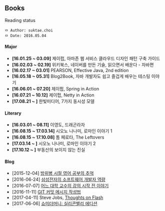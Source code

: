 ## Books
Reading status

```
ㅁ Author: suktae.choi
ㅁ Date: 2016.05.04
```

#### Major
- **[16.01.25 ~ 03.09]** 제이펍, 아마존 웹 서비스 클라우드 디자인 패턴 구축 가이드
- **[16.02.03 ~ 02.19]** 위키북스, 네이버를 만든 기술, 읽으면서 배운다 - 자바편
- **[16.02.17 ~ 03.01]** PEARSON, Effective Java, 2nd edition
- **[16.05.18 ~ 05.31]** Blog2Book, 자바 개발자도 쉽고 즐겁게 배우는 테스팅 이야기
- **[16.06.01 ~ 07.20]** 제이펍, Spring in Action
- **[16.07.21 ~ 10.12]** 제이펍, Netty in Action
- **[17.08.21 ~ ]** 한빛미디어, 7가지 동시성 모델

#### Literary
- **[16.03.01 ~ 08.11]** 이영도, 드래곤라자
- **[16.08.15 ~ 17.03.14]** 시오노 나나미, 로마인 이야기 1
- **[16.08.15 ~ 17.10.08]** 톰 페로타, The Leftovers
- **[17.03.14 ~ ]** 시오노 나나미, 로마인 이야기 2
- **[17.10.12 ~ ]** 부동산의 보이지 않는 진실

#### Blog
- [2015-12-04] [방위병 시절 영어 공부의 추억](http://www.huffingtonpost.kr/minsik-kim/story_b_8714482.html?utm_hp_ref=korea)
- [2016-06-24] [삼성전자의 소프트웨어 개발자 역량](http://m.zdnet.co.kr/column_view.asp?artice_id=20160622075157)
- [2016-07-07] [어느 대학 교수의 강의 시작 전 이야기](http://www.pickis.co.kr/?p=112663)
- [2016-11-11] [GIT 커밋 메시지 작성법](https://item4.github.io/2016-11-01/How-to-Write-a-Git-Commit-Message/)
- [2017-04-11] Steve Jobs, [Thoughts on Flash](http://www.apple.com/hotnews/thoughts-on-flash/)
- [2017-06-06] [쇼미더머니: 실리콘밸리 에디션](http://www.popit.kr/%EC%87%BC%EB%AF%B8%EB%8D%94%EB%A8%B8%EB%8B%88-%EC%8B%A4%EB%A6%AC%EC%BD%98%EB%B0%B8%EB%A6%AC-%EC%97%90%EB%94%94%EC%85%98/)
